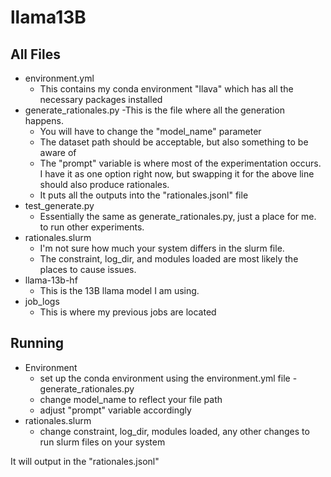 # llama13B

## All Files
- environment.yml
  - This contains my conda environment "llava" which has all the necessary packages installed
- generate_rationales.py
  -This is the file where all the generation happens.
    - You will have to change the "model_name" parameter
    - The dataset path should be acceptable, but also something to be aware of
    - The "prompt" variable is where most of the experimentation occurs. I have it as one option right now, but swapping it for the above line should also produce rationales.
    - It puts all the outputs into the "rationales.jsonl" file
- test_generate.py
  - Essentially the same as generate_rationales.py, just a place for me. to run other experiments.
- rationales.slurm
  - I'm not sure how much your system differs in the slurm file.
  - The constraint, log_dir, and modules loaded are most likely the places to cause issues.
- llama-13b-hf
  - This is the 13B llama model I am using.
- job_logs
  - This is where my previous jobs are located

## Running
- Environment
  - set up the conda environment using the environment.yml file
-generate_rationales.py
  - change model_name to reflect your file path
  - adjust "prompt" variable accordingly
- rationales.slurm
  - change constraint, log_dir, modules loaded, any other changes to run slurm files on your system
 
It will output in the "rationales.jsonl"
